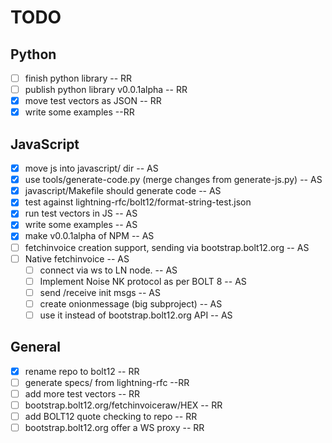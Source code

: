 # TODO

## Python

- [ ] finish python library -- RR
- [ ] publish python library v0.0.1alpha -- RR
- [x] move test vectors as JSON -- RR
- [x] write some examples --RR

## JavaScript

- [x] move js into javascript/ dir -- AS
- [x] use tools/generate-code.py (merge changes from generate-js.py) -- AS
- [x] javascript/Makefile should generate code -- AS
- [x] test against lightning-rfc/bolt12/format-string-test.json
- [x] run test vectors in JS -- AS
- [x] write some examples -- AS
- [x] make v0.0.1alpha of NPM -- AS
- [ ] fetchinvoice creation support, sending via bootstrap.bolt12.org -- AS
- [ ] Native fetchinvoice -- AS
    - [ ] connect via ws to LN node. -- AS
    - [ ] Implement Noise NK protocol as per BOLT 8 -- AS
    - [ ] send /receive init msgs  -- AS
    - [ ] create onionmessage (big subproject) -- AS
    - [ ] use it instead of bootstrap.bolt12.org API -- AS

## General

- [x] rename repo to bolt12 -- RR
- [ ] generate specs/ from lightning-rfc --RR
- [ ] add more test vectors -- RR
- [ ] bootstrap.bolt12.org/fetchinvoiceraw/HEX -- RR
- [ ] add BOLT12 quote checking to repo -- RR
- [ ] bootstrap.bolt12.org offer a WS proxy -- RR
